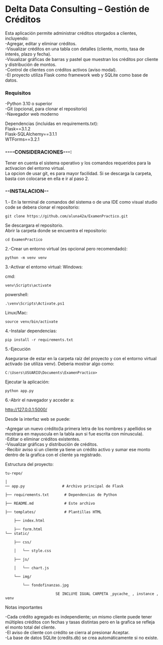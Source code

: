 # Delta Data Consulting – Gestión de Créditos

Esta aplicación permite administrar créditos otorgados a clientes, incluyendo:  
-Agregar, editar y eliminar créditos.  
-Visualizar créditos en una tabla con detalles (cliente, monto, tasa de interés, plazo y fecha).  
-Visualizar gráficas de barras y pastel que muestran los créditos por cliente y distribución de montos.  
-Control de clientes con créditos activos (aviso modal).  
-El proyecto utiliza Flask como framework web y SQLite como base de datos.

### Requisitos
-Python 3.10 o superior  
-Git (opcional, para clonar el repositorio)  
-Navegador web moderno

Dependencias (incluidas en requirements.txt):  
Flask==3.1.2  
Flask-SQLAlchemy==3.1.1  
WTForms==3.2.1 

### ----CONSIDERACIONES---: 

Tener en cuenta el sistema operativo y los comandos requeridos para la activacion del entorno virtual.  
La opcion de usar git, es para mayor facilidad. Si se descarga la carpeta, basta con colocarse en ella e ir al paso 2.

### --INSTALACION--

1.- En la terminal de comandos del sistema o de una IDE como visual studio code se debera clonar el repositorio:

    git clone https://github.com/aluna42a/ExamenPractico.git

Se descargara el repositorio.   
Abrir la carpeta donde se encuentra el repositorio:

    cd ExamenPractico

2.-Crear un entorno virtual (es opcional pero recomendado):  

    python -m venv venv 

3.-Activar el entorno virtual:
Windows:

cmd:

    venv\Scripts\activate

powershell:

    .\venv\Scripts\Activate.ps1

Linux/Mac:

    source venv/bin/activate

4.-Instalar dependencias:

    pip install -r requirements.txt

5.-Ejecución

Asegurarse de estar en la carpeta raíz del proyecto y con el entorno virtual activado (se utiliza venv).
Deberia mostrar algo como:

    C:\Users\USUARIO\Documents\ExamenPractico>

Ejecutar la aplicación:

    python app.py

6.-Abrir el navegador y acceder a:

http://127.0.0.1:5000/

Desde la interfaz web se puede:

-Agregar un nuevo crédito(la primera letra de los nombres y apellidos se mostrara en mayuscula en la tabla aun si fue escrita con minuscula).  
-Editar o eliminar créditos existentes.  
-Visualizar gráficas y distribución de créditos.  
-Recibir aviso si un cliente ya tiene un crédito activo y sumar ese monto dentro de la grafica con el cliente ya registrado. 


Estructura del proyecto:

    tu-repo/

    │
    ── app.py                 # Archivo principal de Flask

    ├── requirements.txt       # Dependencias de Python

    ├── README.md              # Este archivo

    ├── templates/             # Plantillas HTML

        ├── index.html

        ├── form.html
    └── static/

        ├── css/
    
        │   └── style.css
    
        ├── js/
    
        │   └── chart.js
    
        └── img/
    
            └── fondofinanzas.jpg

                           SE INCLUYE IGUAL CARPETA _pycache_ , instance , venv

Notas importantes

-Cada crédito agregado es independiente; un mismo cliente puede tener múltiples créditos con fechas y tasas distintas pero en la grafica se refleja el monto total del cliente.  
-El aviso de cliente con crédito se cierra al presionar Aceptar.  
-La base de datos SQLite (credits.db) se crea automáticamente si no existe.
